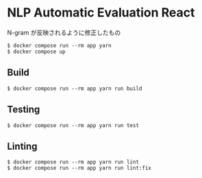 # NLP Automatic Evaluation React

N-gram が反映されるように修正したもの

```
$ docker compose run --rm app yarn
$ docker compose up
```

## Build
```
$ docker compose run --rm app yarn run build
```

## Testing
```
$ docker compose run --rm app yarn run test
```

## Linting
```
$ docker compose run --rm app yarn run lint
$ docker compose run --rm app yarn run lint:fix
```
